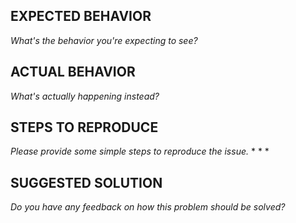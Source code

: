 ## EXPECTED BEHAVIOR

_What's the behavior you're expecting to see?_

## ACTUAL BEHAVIOR

_What's actually happening instead?_

## STEPS TO REPRODUCE

_Please provide some simple steps to reproduce the issue._ \* \* \*

## SUGGESTED SOLUTION

_Do you have any feedback on how this problem should be solved?_
